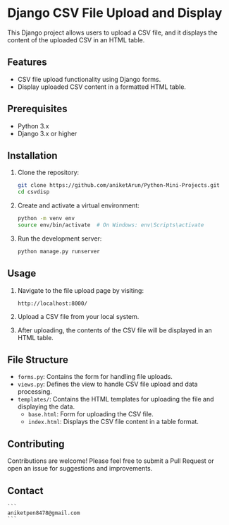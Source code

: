 
# Django CSV File Upload and Display

This Django project allows users to upload a CSV file, and it displays the content of the uploaded CSV in an HTML table.

## Features

- CSV file upload functionality using Django forms.
- Display uploaded CSV content in a formatted HTML table.

## Prerequisites

- Python 3.x
- Django 3.x or higher

## Installation

1. Clone the repository:

   ```bash
   git clone https://github.com/aniketArun/Python-Mini-Projects.git
   cd csvdisp
   ```

2. Create and activate a virtual environment:

   ```bash
   python -m venv env
   source env/bin/activate  # On Windows: env\Scripts\activate
   ```

3. Run the development server:

   ```bash
   python manage.py runserver
   ```

## Usage

1. Navigate to the file upload page by visiting:

   ```
   http://localhost:8000/
   ```

2. Upload a CSV file from your local system.

3. After uploading, the contents of the CSV file will be displayed in an HTML table.

## File Structure

- `forms.py`: Contains the form for handling file uploads.
- `views.py`: Defines the view to handle CSV file upload and data processing.
- `templates/`: Contains the HTML templates for uploading the file and displaying the data.
  - `base.html`: Form for uploading the CSV file.
  - `index.html`: Displays the CSV file content in a table format.

## Contributing

Contributions are welcome! Please feel free to submit a Pull Request or open an issue for suggestions and improvements.

## Contact
    ```
    aniketpen8478@gmail.com
    ```
